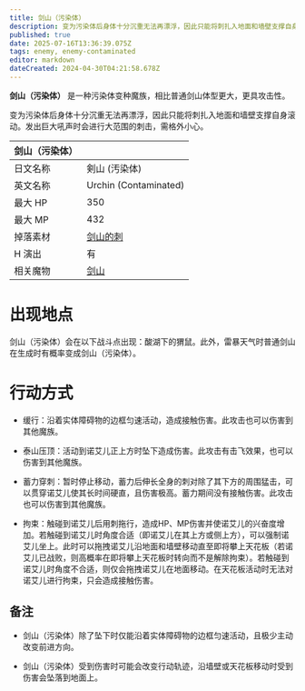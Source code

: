 ```yaml
---
title: 剑山（污染体）
description: 变为污染体后身体十分沉重无法再漂浮，因此只能将刺扎入地面和墙壁支撑自身滚动。
published: true
date: 2025-07-16T13:36:39.075Z
tags: enemy, enemy-contaminated
editor: markdown
dateCreated: 2024-04-30T04:21:58.678Z
---
```


**剑山（污染体）** 是一种污染体变种魔族，相比普通剑山体型更大，更具攻击性。

变为污染体后身体十分沉重无法再漂浮，因此只能将刺扎入地面和墙壁支撑自身滚动。发出巨大吼声时会进行大范围的刺击，需格外小心。

<!-- 在这里放置图像 -->

| 剑山（污染体） ||
| - | - |
| 日文名称 | <span lang="ja">剣山 (汚染体)</span> |
| 英文名称 | Urchin (Contaminated) |
| 最大 HP | 350 |
| 最大 MP | 432 |
| 掉落素材 | [剑山的刺](/zh/item/urchin-spine) |
| H 演出 | 有 |
| 相关魔物 | [剑山](/zh/enemy/urchin) |

# 出现地点

剑山（污染体）会在以下战斗点出现：酸湖下的猬鼠。此外，雷暴天气时普通剑山在生成时有概率变成剑山（污染体）。

# 行动方式

- 缓行：沿着实体障碍物的边框匀速活动，造成接触伤害。此攻击也可以伤害到其他魔族。

- 泰山压顶：活动到诺艾儿正上方时坠下造成伤害。此攻击有击飞效果，也可以伤害到其他魔族。

- 蓄力穿刺：暂时停止移动，蓄力后伸长全身的刺对除了其下方的周围猛击，可以贯穿诺艾儿使其长时间硬直，且伤害极高。蓄力期间没有接触伤害。此攻击也可以伤害到其他魔族。

- 拘束：触碰到诺艾儿后用刺拖行，造成HP、MP伤害并使诺艾儿的兴奋度增加。若触碰到诺艾儿时角度合适（即诺艾儿在其上方或侧上方），可以强制诺艾儿坐上。此时可以拖拽诺艾儿沿地面和墙壁移动直至即将攀上天花板（若诺艾儿已战败，则高概率在即将攀上天花板时转向而不是解除拘束）。若触碰到诺艾儿时角度不合适，则仅会拖拽诺艾儿在地面移动。在天花板活动时无法对诺艾儿进行拘束，只会造成接触伤害。

## 备注

- 剑山（污染体）除了坠下时仅能沿着实体障碍物的边框匀速活动，且极少主动改变前进方向。

- 剑山（污染体）受到伤害时可能会改变行动轨迹，沿墙壁或天花板移动时受到伤害会坠落到地面上。

